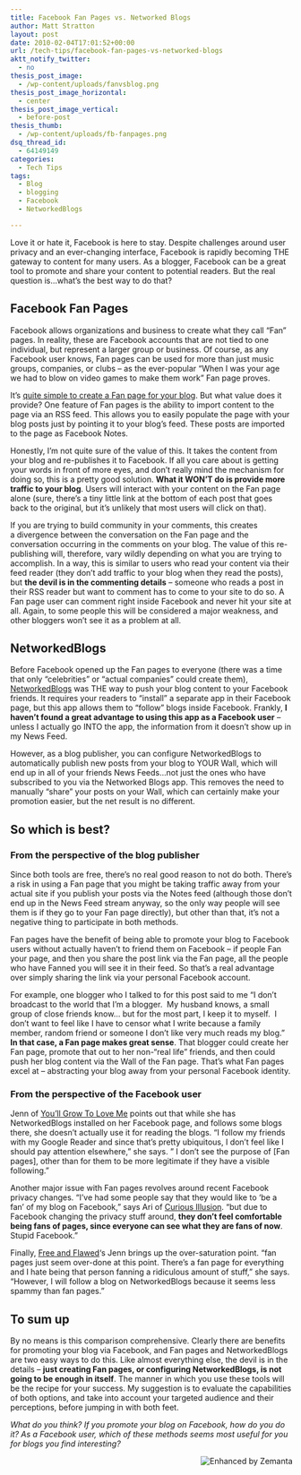 ```yaml
---
title: Facebook Fan Pages vs. Networked Blogs
author: Matt Stratton
layout: post
date: 2010-02-04T17:01:52+00:00
url: /tech-tips/facebook-fan-pages-vs-networked-blogs
aktt_notify_twitter:
  - no
thesis_post_image:
  - /wp-content/uploads/fanvsblog.png
thesis_post_image_horizontal:
  - center
thesis_post_image_vertical:
  - before-post
thesis_thumb:
  - /wp-content/uploads/fb-fanpages.png
dsq_thread_id:
  - 64149149
categories:
  - Tech Tips
tags:
  - Blog
  - blogging
  - Facebook
  - NetworkedBlogs

---
```

Love it or hate it, Facebook is here to stay. Despite challenges around user privacy and an ever-changing interface, Facebook is rapidly becoming THE gateway to content for many users. As a blogger, Facebook can be a great tool to promote and share your content to potential readers. But the real question is&#8230;what&#8217;s the best way to do that?

## Facebook Fan Pages

Facebook allows organizations and business to create what they call &#8220;Fan&#8221; pages. In reality, these are Facebook accounts that are not tied to one individual, but represent a larger group or business. Of course, as any Facebook user knows, Fan pages can be used for more than just music groups, companies, or clubs &#8211; as the ever-popular &#8220;When I was your age we had to blow on video games to make them work&#8221; Fan page proves.

It&#8217;s <a href="http://www.quickonlinetips.com/archives/2010/02/create-facebook-page-for-blogs/" target="_blank">quite simple to create a Fan page for your blog</a>. But what value does it provide? One feature of Fan pages is the ability to import content to the page via an RSS feed. This allows you to easily populate the page with your blog posts just by pointing it to your blog&#8217;s feed. These posts are imported to the page as Facebook Notes.

Honestly, I&#8217;m not quite sure of the value of this. It takes the content from your blog and re-publishes it to Facebook. If all you care about is getting your words in front of more eyes, and don&#8217;t really mind the mechanism for doing so, this is a pretty good solution. **What it WON&#8217;T do is provide more traffic to your blog**. Users will interact with your content on the Fan page alone (sure, there&#8217;s a tiny little link at the bottom of each post that goes back to the original, but it&#8217;s unlikely that most users will click on that).

If you are trying to build community in your comments, this creates a divergence between the conversation on the Fan page and the conversation occurring in the comments on your blog. The value of this re-publishing will, therefore, vary wildly depending on what you are trying to accomplish. In a way, this is similar to users who read your content via their feed reader (they don&#8217;t add traffic to your blog when they read the posts), but **the devil is in the commenting details** &#8211; someone who reads a post in their RSS reader but want to comment has to come to your site to do so. A Fan page user can comment right inside Facebook and never hit your site at all. Again, to some people this will be considered a major weakness, and other bloggers won&#8217;t see it as a problem at all.

## NetworkedBlogs

Before Facebook opened up the Fan pages to everyone (there was a time that only &#8220;celebrities&#8221; or &#8220;actual companies&#8221; could create them), <a href="http://apps.facebook.com/blognetworks/index.php" target="_blank">NetworkedBlogs</a> was THE way to push your blog content to your Facebook friends. It requires your readers to &#8220;install&#8221; a separate app in their Facebook page, but this app allows them to &#8220;follow&#8221; blogs inside Facebook. Frankly, **I haven&#8217;t found a great advantage to using this app as a Facebook user** &#8211; unless I actually go INTO the app, the information from it doesn&#8217;t show up in my News Feed.

However, as a blog publisher, you can configure NetworkedBlogs to automatically publish new posts from your blog to YOUR Wall, which will end up in all of your friends News Feeds&#8230;not just the ones who have subscribed to you via the Networked Blogs app. This removes the need to manually &#8220;share&#8221; your posts on your Wall, which can certainly make your promotion easier, but the net result is no different.

## So which is best?

### From the perspective of the blog publisher

Since both tools are free, there&#8217;s no real good reason to not do both. There&#8217;s a risk in using a Fan page that you might be taking traffic away from your actual site if you publish your posts via the Notes feed (although those don&#8217;t end up in the News Feed stream anyway, so the only way people will see them is if they go to your Fan page directly), but other than that, it&#8217;s not a negative thing to participate in both methods.

Fan pages have the benefit of being able to promote your blog to Facebook users without actually haven&#8217;t to friend them on Facebook &#8211; if people Fan your page, and then you share the post link via the Fan page, all the people who have Fanned you will see it in their feed. So that&#8217;s a real advantage over simply sharing the link via your personal Facebook account.

For example, one blogger who I talked to for this post said to me &#8220;I don&#8217;t broadcast to the world that I&#8217;m a blogger.  My husband knows, a small group of close friends know&#8230; but for the most part, I keep it to myself.  I don&#8217;t want to feel like I have to censor what I write because a family member, random friend or someone I don&#8217;t like very much reads my blog.&#8221; **In that case, a Fan page makes great sense**. That blogger could create her Fan page, promote that out to her non-&#8220;real life&#8221; friends, and then could push her blog content via the Wall of the Fan page. That&#8217;s what Fan pages excel at &#8211; abstracting your blog away from your personal Facebook identity.

### From the perspective of the Facebook user

Jenn of <a href="http://youllgrowtoloveme.com/" target="_blank">You&#8217;ll Grow To Love Me</a> points out that while she has NetworkedBlogs installed on her Facebook page, and follows some blogs there, she doesn&#8217;t actually use it for reading the blogs. &#8220;I follow my friends with my Google Reader and since that&#8217;s pretty ubiquitous, I don&#8217;t feel like I should pay attention elsewhere,&#8221; she says. &#8221; I don&#8217;t see the purpose of [Fan pages], other than for them to be more legitimate if they have a visible following.&#8221;

Another major issue with Fan pages revolves around recent Facebook privacy changes. &#8220;I&#8217;ve had some people say that they would like to &#8216;be a fan&#8217; of my blog on Facebook,&#8221; says Ari of <a href="http://curiousillusion.com" target="_blank">Curious Illusion</a>. &#8220;but due to Facebook changing the privacy stuff around, **they don&#8217;t feel comfortable being fans of pages, since everyone can see what they are fans of now**. Stupid Facebook.&#8221;

Finally, <a href="http://freeandflawed.com" target="_blank">Free and Flawed</a>&#8216;s Jenn brings up the over-saturation point. &#8220;fan pages just seem over-done at this point. There&#8217;s a fan page for everything and I hate being that person fanning a ridiculous amount of stuff,&#8221; she says. &#8220;However, I will follow a blog on NetworkedBlogs because it seems less spammy than fan pages.&#8221;

## To sum up

By no means is this comparison comprehensive. Clearly there are benefits for promoting your blog via Facebook, and Fan pages and NetworkedBlogs are two easy ways to do this. Like almost everything else, the devil is in the details &#8211; **just creating Fan pages, or configuring NetworkedBlogs, is not going to be enough in itself**. The manner in which you use these tools will be the recipe for your success. My suggestion is to evaluate the capabilities of both options, and take into account your targeted audience and their perceptions, before jumping in with both feet.

_What do you think? If you promote your blog on Facebook, how do you do it? As a Facebook user, which of these methods seems most useful for you for blogs you find interesting?_

<div class="zemanta-pixie" style="margin-top: 10px; height: 15px;">
  <a class="zemanta-pixie-a" title="Enhanced by Zemanta" href="http://www.zemanta.com/"><img class="zemanta-pixie-img" style="border: none; float: right;" src="http://img.zemanta.com/zemified_a.png?x-id=3affebce-3e30-4692-a128-d85236896a13" alt="Enhanced by Zemanta" /></a><span class="zem-script pretty-attribution"></span>
</div>
